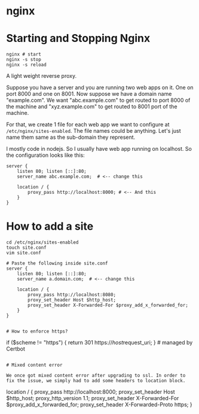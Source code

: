 # nginx

# Starting and Stopping Nginx

```
nginx # start
nginx -s stop
nginx -s reload
```


A light weight reverse proxy.

Suppose you have a server and you are running two web apps on it. One on port 8000 and one on 8001. Now suppose we have a domain name "example.com". We want "abc.example.com" to get routed to port 8000 of the machine and "xyz.example.com" to get routed to 8001 port of the machine.

For that, we create 1 file for each web app we want to configure at `/etc/nginx/sites-enabled`. The file names could be anything. Let's just name them same as the sub-domain they represent.

I mostly code in nodejs. So I usually have web app running on localhost. So the configuration looks like this:

```
server {
    listen 80; listen [::]:80;
    server_name abc.example.com;  # <-- change this

    location / {
        proxy_pass http://localhost:8000; # <-- And this
    }
}
```



# How to add a site

```
cd /etc/nginx/sites-enabled
touch site.conf
vim site.conf

# Paste the following inside site.conf
server {
    listen 80; listen [::]:80;
    server_name a.domain.com;  # <-- change this

    location / {
        proxy_pass http://localhost:8080;
        proxy_set_header Host $http_host;
        proxy_set_header X-Forwarded-For $proxy_add_x_forwarded_for;
    }
}
```


```

# How to enforce https?

```
if ($scheme != "https") {
    return 301 https://$host$request_uri;
} # managed by Certbot
```

# Mixed content error

We once got mixed content error after upgrading to ssl. In order to fix the issue, we simply had to add some headers to location block.

```
location / {
  proxy_pass http://localhost:8000;
  proxy_set_header Host $http_host;
  proxy_http_version 1.1;
  proxy_set_header X-Forwarded-For $proxy_add_x_forwarded_for;
  proxy_set_header X-Forwarded-Proto https;
}
```
